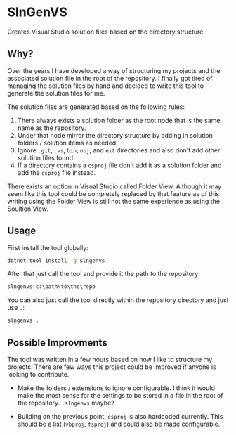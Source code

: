 # SlnGenVS

Creates Visual Studio solution files based on the directory structure.

## Why?

Over the years I have developed a way of structuring my projects and the
associated solution file in the root of the repository. I finally got tired
of managing the solution files by hand and decided to write this tool to
generate the solution files for me.

The solution files are generated based on the following rules:

1. There always exists a solution folder as the root node that
is the same name as the repository.
2. Under that node mirror the directory structure by adding in
solution folders / solution items as needed.
3. Ignore `.git`, `.vs`, `bin`, `obj`, and `ext` directories and
also don't add other solution files found.
4. If a directory contains a `csproj` file don't add it as a solution
folder and add the `csproj` file instead.

There exists an option in Visual Studio called Folder View. Although
it may seem like this tool could be completely replaced by that feature
as of this writing using the Folder View is still not the same experience
as using the Soultion View. 

## Usage

First install the tool globally:

```cmd
dotnet tool install -g slngenvs
```

After that just call the tool and provide it the path to the repository:

```cmd
slngenvs c:\path\to\the\repo
```

You can also just call the tool directly within the repository directory and
just use `.`:

```cmd
slngenvs .
```

## Possible Improvments

The tool was written in a few hours based on how I like to structure my
projects. There are few ways this project could be improved if anyone is
looking to contribute.

- Make the folders / extensions to ignore configurable. I think it would
make the most sense for the settings to be stored in a file in the root
of the repository. `.slngenvs` maybe?

- Building on the previous point, `csproj` is also hardcoded currently.
This should be a list (`vbproj`, `fsproj`) and could also be made
configurable.